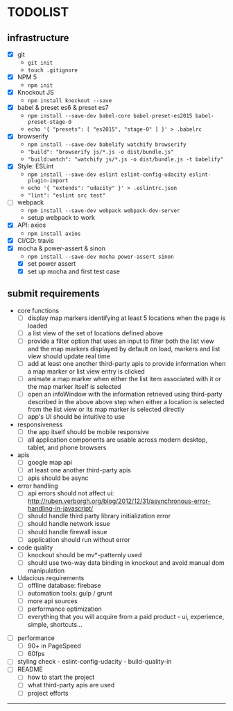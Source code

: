 # TODOLIST

## infrastructure

* [x] git
  * `git init`
  * `touch .gitignore` 
* [x] NPM 5
  * `npm init`
* [x] Knockout JS
  * `npm install knockout --save`
* [x] babel & preset es6 & preset es7
  * `npm install --save-dev babel-core babel-preset-es2015 babel-preset-stage-0`
  * `echo '{ "presets": [ "es2015", "stage-0" ] }' > .babelrc` 
* [x] browserify
  * `npm install --save-dev babelify watchify browserify`
  * `"build": "browserify js/*.js -o dist/bundle.js"`
  * `"build:watch": "watchify js/*.js -o dist/bundle.js -t babelify"`
* [x] Style: ESLint
  * `npm install --save-dev eslint eslint-config-udacity eslint-plugin-import`
  * `echo '{ "extends": "udacity" }' > .eslintrc.json`
  * `"lint": "eslint src test"`
* [ ] webpack
  * `npm install --save-dev webpack webpack-dev-server`
  * setup webpack to work
* [x] API: axios
  * `npm install axios`
* [x] CI/CD: travis
* [x] mocha & power-assert & sinon
  * `npm install --save-dev mocha power-assert sinon`
  * [x] set power assert
  * [x] set up mocha and first test case 

## submit requirements 

* core functions 
  * [ ] display map markers identifying at least 5 locations when the page is loaded
  * [ ] a list view of the set of locations defined above 
  * [ ] provide a filter option that uses an input to filter both the list view and the map markers displayed by default on load, markers and list view should update real time 
  * [ ] add at least one another third-party apis to provide information when a map marker or list view entry is clicked
  * [ ] animate a map marker when either the list item associated with it or the map marker itself is selected
  * [ ] open an infoWindow with the information retrieved using third-party described in the above above step when either a location is selected from the list view or its map marker is selected directly
  * [ ] app's UI should be intuitive to use
* responsiveness
  * [ ] the app itself should be mobile responsive
  * [ ] all application components are usable across modern desktop, tablet, and phone browsers
* apis
  * [ ] google map api
  * [ ] at least one another third-party apis
  * [ ] apis should be async 
* error handling 
  * [ ] api errors should not affect ui: http://ruben.verborgh.org/blog/2012/12/31/asynchronous-error-handling-in-javascript/
  * [ ] should handle third party library initialization error 
  * [ ] should handle network issue 
  * [ ] should handle firewall issue
  * [ ] application should run without error
* code quality
  * [ ] knockout should be mv*-patternly used
  * [ ] should use two-way data binding in knockout and avoid manual dom manipulation 
* Udacious requirements
  * [ ] offline database: firebase
  * [ ] automation tools: gulp / grunt 
  * [ ] more api sources 
  * [ ] performance optimization
  * [ ] everything that you will acquire from a paid product - ui, experience, simple, shortcuts...
* [ ] performance
  * [ ] 90+ in PageSpeed
  * [ ] 60fps 
* [ ] styling check - eslint-config-udacity - build-quality-in
* [ ] README
  * [ ] how to start the project
  * [ ] what third-party apis are used
  * [ ] project efforts 

---
 
[rubric]: https://review.udacity.com/#!/rubrics/17/view